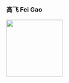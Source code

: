 ### 高飞 Fei Gao 


<!--

### Hi there 👋


**fei-hdu/fei-hdu** is a ✨ _special_ ✨ repository because its `README.md` (this file) appears on your GitHub profile.

Here are some ideas to get you started:

- 🔭 I’m currently working on ...
- 🌱 I’m currently learning ...
- 👯 I’m looking to collaborate on ...
- 🤔 I’m looking for help with ...
- 💬 Ask me about ...
- 📫 How to reach me: ...
- 😄 Pronouns: ...
- ⚡ Fun fact: ...


![GitHub Stats Card](https://github-readme-stats.vercel.app/api?username=fei-hdu&show_icons=true&theme=radical&hide=contribs,prs)
-->

<img src="https://user-images.githubusercontent.com/3213419/140863897-b51af025-1e90-4ff9-b15a-fc46db82c837.jpg" height="150">


<!--
![miaohui_130](https://user-images.githubusercontent.com/3213419/140863897-b51af025-1e90-4ff9-b15a-fc46db82c837.jpg)

<p align="center">
<img src="/.github/README/ICON.png" height="150">
</p>

-->
